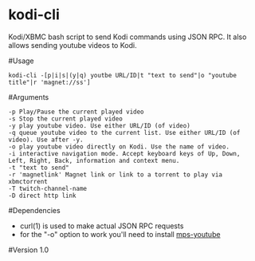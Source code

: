 kodi-cli
========

Kodi/XBMC bash script to send Kodi commands using JSON RPC. It also allows sending youtube videos to Kodi.

#Usage

`kodi-cli -[p|i|s|(y|q) youtbe URL/ID|t "text to send"|o "youtube title"|r 'magnet://ss']`

#Arguments
```
-p Play/Pause the current played video
-s Stop the current played video
-y play youtube video. Use either URL/ID (of video)
-q queue youtube video to the current list. Use either URL/ID (of video). Use after -y.
-o play youtube video directly on Kodi. Use the name of video.
-i interactive navigation mode. Accept keyboard keys of Up, Down, Left, Right, Back, information and context menu.
-t "text to send"
-r 'magnetlink' Magnet link or link to a torrent to play via xbmctorrent
-T twitch-channel-name
-D direct http link
```

#Dependencies
* curl(1) is used to make actual JSON RPC requests
* for the "-o" option to work you'll need to install [mps-youtube](https://github.com/np1/mps-youtube)

#Version
1.0
